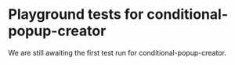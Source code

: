 # Playground tests for conditional-popup-creator
We are still awaiting the first test run for conditional-popup-creator.
